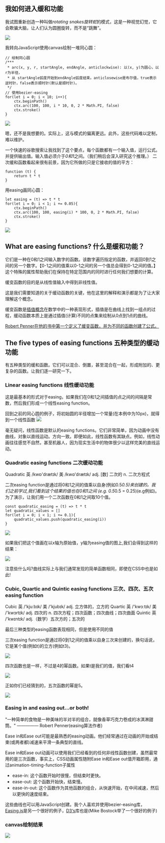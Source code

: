 ## 我如何进入缓和功能

我试图重新创造一种叫做*rotating snakes旋转蛇*的模式，这是一种视觉幻觉，它会欺骗大脑，让人们认为圆圈旋转，而不是“跳舞”。

<img src='img/called_rotating_snakes.webp' />

我转向JavaScript使用canvas绘制一堆同心圆：
```
// 绘制同心圆
/***
 * arc(x, y, r, startAngle, endAngle, anticlockwise): 以(x, y)为圆心，以r为半径，
 * 从 startAngle弧度开始到endAngle弧度结束。anticlosewise是布尔值，true表示逆时针，false表示顺时针(默认是顺时针)。
 */
// 使用bezier-easing
for(let i = 0; i < 10; i++){
    ctx.beginPath()
    ctx.arc(100, 100, i * 10, 0, 2 * Math.PI, false)
    ctx.stroke()
}
```
<img src='img/Eading1.png' />

嗯，还不是我想要的。实际上，这与模式的偏离更远。此外，这些代码难以定制，难以维护。

一个快速的谷歌搜索让我找到了这个要点，每个函数都有一个输入值，运行公式。并提供输出值。输入值必须介于*0和1*之间。（我们稍后会深入研究这个推理。）
二次缓和函数看起来很有前景，因为它所做的只是它接收的值的平方：
```
function (t) {
	return t * t
}
```

用easing画同心圆：
```
let easing = (t) => t * t
for(let i = 0; i < 1; i += 0.05){
    ctx.beginPath()
    ctx.arc(100, 100, easing(i) * 100, 0, 2 * Math.PI, false)
    ctx.stroke()
}
```
<img src='img/Eading2.png' />

## What are easing functions? 什么是缓和功能？

它们是一种在0和1之间输入数字的函数。该数字遍历指定的函数，并返回0到1之间的另一个数字。【0-1之间的值乘以0-1之间的另一个值总会得到0-1之间的值。】这个特殊的属性帮助我们在保持在特定范围内的同时进行任何我们想要的计算。

缓变函数的目的是从线性值输入中得到非线性值。

这是我们需要知道的关于缓动函数的关键，他在这里的解释和演示都是为了让大家理解这个概念。

缓变函数是[插值概念](http://paulbourke.net/miscellaneous/interpolation/)在数学中的一种表现形式，插值是在曲线上找到一组点的过程，缓动函数本质上是通过插值(计算)不同的点集来绘制从0点到1点的曲线。

[Robert Penner在他的书中第一个定义了缓变函数，并为不同的函数创建了公式。](http://robertpenner.com/easing/penner_chapter7_tweening.pdf)

## The five types of easing functions 五种类型的缓动功能

有五种类型的缓和函数。它们可以混合、倒置，甚至混合在一起，形成附加的、更复杂的函数。让我们逐一研究一下。

### Linear easing functions 线性缓动功能

这是最基本的形式对于easing，如果我们在0和1之间插值的点之间的间隔是常数，然后我们形成一个线性easing function。

回到之前的同心圆的例子，将初始圆的半径增加一个常量(在本例中为10px)，就得到一个线性函数
<img src='img/Linear_easing_functions.webp' />

毫无疑问，线性函数是默认的easing functions。它们非常简单，因为动画中没有曲线，对象以直线运动。方向一致。即便如此，线性函数有其缺点。例如，线性动画往往感觉不自然，甚至机器人，因为现实生活中的物体很少以这样完美的直线运动。

### Quadratic easing functions 二次缓动功能

Quadratic 英 /kwɒ'drætɪk/  美 /kwɑ'drætɪk/ adj. [数] 二次的 n. 二次方程式

二次easing function是通过将0和1之间的值乘以自身(例如0.5*0.5)来创建的。我们之前学过,我们看到这个结果的值也在0和1之间 (e.g. 0.5*0.5 = 0.25)(e.g例如)。为了演示，让我们用一个二次函数在0和1之间取10个值。

```
const quadratic_easing = (t) => t * t
let quadratic_values = []
for(let i = 0; i < 1; i += 0.1){
	quadratic_values.push(quadratic_easing(i))
}
```

<img src='img/quadratic_easing.png' />

如果我们把这个值画在以x轴为原始值，y轴为easing值的图上,我们会得到这样的结果：

<img src='img/quadratic_easing_values.webp' />

注意些什么吗?曲线实际上与我们通常发现的简单函数相同，即使在CSS中也是如此!

### Cubic, Quartic and Quintic easing functions 三次、四次、五次easing function

Cubic 英 /'kjuːbɪk/  美 /'kjubɪk/ adj. 立方体的，立方的
Quartic 英 /'kwɔːtɪk/  美 /'kwɔrtɪk/ adj. 四次的 n. 四次方程；四次函数；四次曲线；四次曲面
Quintic 英 /'kwɪntɪk/ adj.（数学）五次方的；五次的

最后三种类型的easing函数表现相同，但是使用不同的值

三次easing function是通过将0到1之间的值乘以自身三次来创建的，换句话说，它是某个值(例如t)的立方(例如t3)。

<img src='img/cubic.png' />

四次函数也是一样，不过是4的幂函数。如果t是我们的值，我们看t4

<img src='img/quartic.png' />

正如你们已经猜到的，五次函数的幂是5。

<img src='img/quintic.png' />

### Easing in and easing out…or both!

"一种简单的食物是一种美味的半对半的组合，就像香草巧克力卷成的冰淇淋甜筒。"
————— Robert Penner(easing算法作者)

Ease in和Ease out可能是最熟悉的easing动画。他们经常通过在动画的开始或结束(或两者都)减速来平滑一条典型的直线。

Ease in和Ease out动画可以使用我们已经看到的任何非线性函数创建，虽然最常用的是三次函数，事实上，CSS动画属性随附Ease in和Ease out值开箱即用，通过animation-timing-function子属性

* ease-in: 这个函数开始时很慢，但结束时更快。
* ease-out: 这个函数开始快，结束慢。
* ease-in-out: 这个函数作为其他函数的组合，从快速开始，在中间减速，然后以更快的速度结束。

这些曲线也可以用JavaScript创建。我个人喜欢并使用bezier-easing库，[ Easing.js](https://gist.github.com/gre/1650294)是另一个很好的例子，[D3‘s](https://github.com/d3/d3-ease)库也是(Mike Bostock举了一个很好的例子)

### canvas绘制结果

<img src='img/curverResult.png' />




